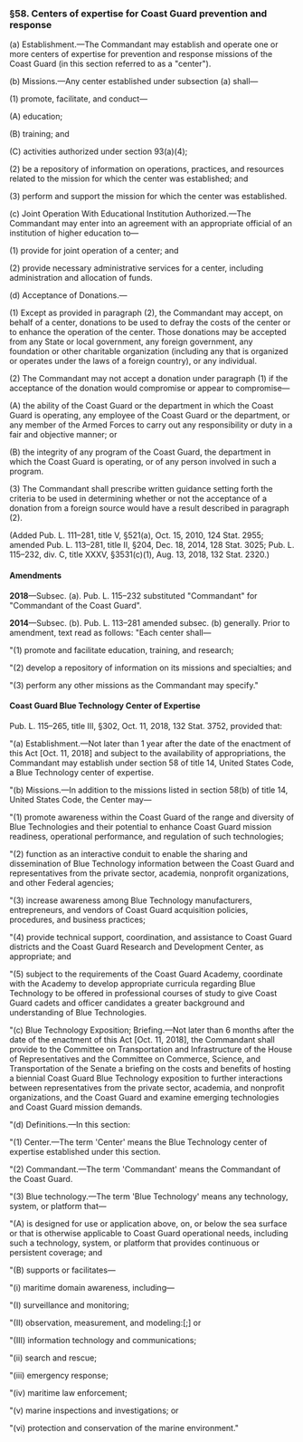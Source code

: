 ### §58. Centers of expertise for Coast Guard prevention and response ###

(a) Establishment.—The Commandant may establish and operate one or more centers of expertise for prevention and response missions of the Coast Guard (in this section referred to as a "center").

(b) Missions.—Any center established under subsection (a) shall—

(1) promote, facilitate, and conduct—

(A) education;

(B) training; and

(C) activities authorized under section 93(a)(4);

(2) be a repository of information on operations, practices, and resources related to the mission for which the center was established; and

(3) perform and support the mission for which the center was established.

(c) Joint Operation With Educational Institution Authorized.—The Commandant may enter into an agreement with an appropriate official of an institution of higher education to—

(1) provide for joint operation of a center; and

(2) provide necessary administrative services for a center, including administration and allocation of funds.

(d) Acceptance of Donations.—

(1) Except as provided in paragraph (2), the Commandant may accept, on behalf of a center, donations to be used to defray the costs of the center or to enhance the operation of the center. Those donations may be accepted from any State or local government, any foreign government, any foundation or other charitable organization (including any that is organized or operates under the laws of a foreign country), or any individual.

(2) The Commandant may not accept a donation under paragraph (1) if the acceptance of the donation would compromise or appear to compromise—

(A) the ability of the Coast Guard or the department in which the Coast Guard is operating, any employee of the Coast Guard or the department, or any member of the Armed Forces to carry out any responsibility or duty in a fair and objective manner; or

(B) the integrity of any program of the Coast Guard, the department in which the Coast Guard is operating, or of any person involved in such a program.

(3) The Commandant shall prescribe written guidance setting forth the criteria to be used in determining whether or not the acceptance of a donation from a foreign source would have a result described in paragraph (2).

(Added Pub. L. 111–281, title V, §521(a), Oct. 15, 2010, 124 Stat. 2955; amended Pub. L. 113–281, title II, §204, Dec. 18, 2014, 128 Stat. 3025; Pub. L. 115–232, div. C, title XXXV, §3531(c)(1), Aug. 13, 2018, 132 Stat. 2320.)

#### Amendments ####

**2018**—Subsec. (a). Pub. L. 115–232 substituted "Commandant" for "Commandant of the Coast Guard".

**2014**—Subsec. (b). Pub. L. 113–281 amended subsec. (b) generally. Prior to amendment, text read as follows: "Each center shall—

"(1) promote and facilitate education, training, and research;

"(2) develop a repository of information on its missions and specialties; and

"(3) perform any other missions as the Commandant may specify."

#### Coast Guard Blue Technology Center of Expertise ####

Pub. L. 115–265, title III, §302, Oct. 11, 2018, 132 Stat. 3752, provided that:

"(a) Establishment.—Not later than 1 year after the date of the enactment of this Act [Oct. 11, 2018] and subject to the availability of appropriations, the Commandant may establish under section 58 of title 14, United States Code, a Blue Technology center of expertise.

"(b) Missions.—In addition to the missions listed in section 58(b) of title 14, United States Code, the Center may—

"(1) promote awareness within the Coast Guard of the range and diversity of Blue Technologies and their potential to enhance Coast Guard mission readiness, operational performance, and regulation of such technologies;

"(2) function as an interactive conduit to enable the sharing and dissemination of Blue Technology information between the Coast Guard and representatives from the private sector, academia, nonprofit organizations, and other Federal agencies;

"(3) increase awareness among Blue Technology manufacturers, entrepreneurs, and vendors of Coast Guard acquisition policies, procedures, and business practices;

"(4) provide technical support, coordination, and assistance to Coast Guard districts and the Coast Guard Research and Development Center, as appropriate; and

"(5) subject to the requirements of the Coast Guard Academy, coordinate with the Academy to develop appropriate curricula regarding Blue Technology to be offered in professional courses of study to give Coast Guard cadets and officer candidates a greater background and understanding of Blue Technologies.

"(c) Blue Technology Exposition; Briefing.—Not later than 6 months after the date of the enactment of this Act [Oct. 11, 2018], the Commandant shall provide to the Committee on Transportation and Infrastructure of the House of Representatives and the Committee on Commerce, Science, and Transportation of the Senate a briefing on the costs and benefits of hosting a biennial Coast Guard Blue Technology exposition to further interactions between representatives from the private sector, academia, and nonprofit organizations, and the Coast Guard and examine emerging technologies and Coast Guard mission demands.

"(d) Definitions.—In this section:

"(1) Center.—The term 'Center' means the Blue Technology center of expertise established under this section.

"(2) Commandant.—The term 'Commandant' means the Commandant of the Coast Guard.

"(3) Blue technology.—The term 'Blue Technology' means any technology, system, or platform that—

"(A) is designed for use or application above, on, or below the sea surface or that is otherwise applicable to Coast Guard operational needs, including such a technology, system, or platform that provides continuous or persistent coverage; and

"(B) supports or facilitates—

"(i) maritime domain awareness, including—

 "(I) surveillance and monitoring;

 "(II) observation, measurement, and modeling:[;] or

 "(III) information technology and communications;

"(ii) search and rescue;

"(iii) emergency response;

"(iv) maritime law enforcement;

"(v) marine inspections and investigations; or

"(vi) protection and conservation of the marine environment."